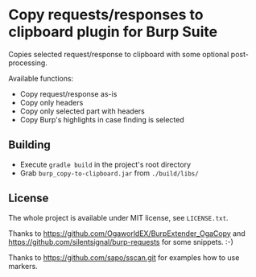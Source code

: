 Copy requests/responses to clipboard plugin for Burp Suite
==========================================================

Copies selected request/response to clipboard with some optional post-processing.

Available functions:
 - Copy request/response as-is
 - Copy only headers
 - Copy only selected part with headers
 - Copy Burp's highlights in case finding is selected

Building
--------

 - Execute `gradle build` in the project's root directory
 - Grab `burp_copy-to-clipboard.jar` from `./build/libs/`

License
-------

The whole project is available under MIT license, see `LICENSE.txt`.

Thanks to https://github.com/OgaworldEX/BurpExtender_OgaCopy and
https://github.com/silentsignal/burp-requests for some snippets. :-)

Thanks to https://github.com/sapo/sscan.git for examples how to use markers.
